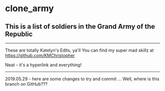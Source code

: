 # clone_army

This is a list of soldiers in the Grand Army of the Republic
--
***
These are totally Katelyn's Edits, ya'll 
You can find my super mad skillz at https://github.com/KMChristopher 

Neat - it's a hyperlink and everything! 
***
2019.05.29 - here are some changes to try and commit ... Well, where is this branch on GitHub??? 

